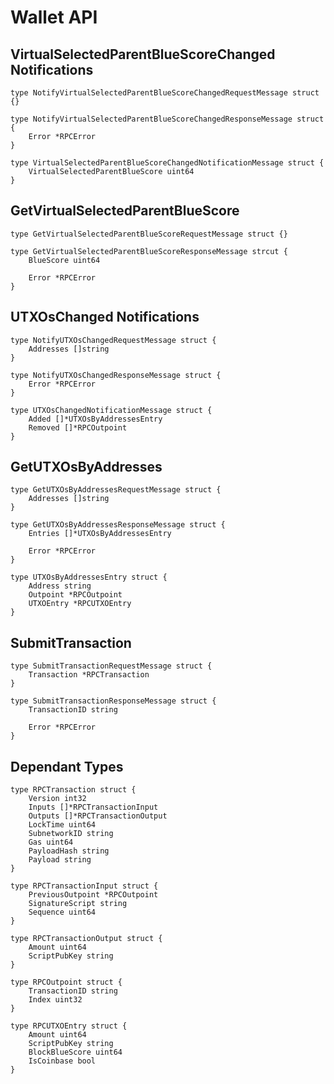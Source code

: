 Wallet API
==========

VirtualSelectedParentBlueScoreChanged Notifications
------------------------
```
type NotifyVirtualSelectedParentBlueScoreChangedRequestMessage struct {}

type NotifyVirtualSelectedParentBlueScoreChangedResponseMessage struct {
	Error *RPCError
}

type VirtualSelectedParentBlueScoreChangedNotificationMessage struct {
	VirtualSelectedParentBlueScore uint64
}
```
GetVirtualSelectedParentBlueScore
--------------------------
```
type GetVirtualSelectedParentBlueScoreRequestMessage struct {}

type GetVirtualSelectedParentBlueScoreResponseMessage strcut {
    BlueScore uint64

	Error *RPCError
}
```
UTXOsChanged Notifications
--------------------------
```
type NotifyUTXOsChangedRequestMessage struct {
	Addresses []string
}

type NotifyUTXOsChangedResponseMessage struct {
	Error *RPCError
}

type UTXOsChangedNotificationMessage struct {
	Added []*UTXOsByAddressesEntry
	Removed []*RPCOutpoint
}
```
GetUTXOsByAddresses
-------------------
```
type GetUTXOsByAddressesRequestMessage struct {
	Addresses []string
}

type GetUTXOsByAddressesResponseMessage struct {
	Entries []*UTXOsByAddressesEntry

	Error *RPCError
}

type UTXOsByAddressesEntry struct {
	Address string
	Outpoint *RPCOutpoint
	UTXOEntry *RPCUTXOEntry
}
```
SubmitTransaction
-----------------
```
type SubmitTransactionRequestMessage struct {
	Transaction *RPCTransaction
}

type SubmitTransactionResponseMessage struct {
    TransactionID string
    
    Error *RPCError
}
```
Dependant Types
---------------
```
type RPCTransaction struct {
	Version int32
	Inputs []*RPCTransactionInput
	Outputs []*RPCTransactionOutput
	LockTime uint64
	SubnetworkID string
	Gas uint64
	PayloadHash string
	Payload string
}

type RPCTransactionInput struct {
	PreviousOutpoint *RPCOutpoint
	SignatureScript string
	Sequence uint64
}

type RPCTransactionOutput struct {
	Amount uint64
	ScriptPubKey string
}

type RPCOutpoint struct {
	TransactionID string
	Index uint32
}

type RPCUTXOEntry struct {
	Amount uint64
	ScriptPubKey string
	BlockBlueScore uint64
	IsCoinbase bool
}
```
